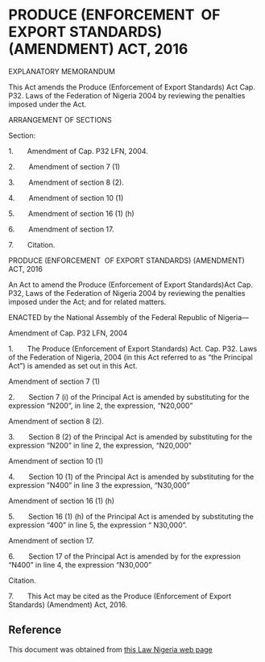 # PRODUCE (ENFORCEMENT  OF EXPORT STANDARDS) (AMENDMENT) ACT, 2016

EXPLANATORY MEMORANDUM

This Act amends the Produce (Enforcement of Export Standards) Act Cap. P32. Laws of the Federation of Nigeria 2004 by reviewing the penalties imposed under the Act.

ARRANGEMENT OF SECTIONS

Section:

1.       Amendment of Cap. P32 LFN, 2004.

2.       Amendment of section 7 (1)

3.       Amendment of section 8 (2).

4.       Amendment of section 10 (1)

5.       Amendment of section 16 (1) (h)

6.       Amendment of section 17.

7.       Citation.

PRODUCE (ENFORCEMENT  OF EXPORT STANDARDS) (AMENDMENT) ACT, 2016

An Act to amend the Produce (Enforcement of Export Standards)Act Cap. P32, Laws of the Federation of Nigeria 2004 by reviewing the penalties imposed under the Act; and for related matters.

ENACTED by the National Assembly of the Federal Republic of Nigeria—

Amendment of Cap. P32 LFN, 2004

1.       The Produce (Enforcement of Export Standards) Act. Cap. P32. Laws of the Federation of Nigeria, 2004 (in this Act referred to as “the Principal Act”) is amended as set out in this Act.

Amendment of section 7 (1)

2.       Section 7 (i) of the Principal Act is amended by substituting for the expression “N200”, in line 2, the expression, “N20,000”

Amendment of section 8 (2).

3.       Section 8 (2) of the Principal Act is amended by substituting for the expression “N200” in line 2, the expression, “N20,000”

Amendment of section 10 (1)

4.       Section 10 (1) of the Principal Act is amended by substituting for the expression ”N400” in line 3 the expression, “N30,000”

Amendment of section 16 (1) (h)

5.       Section 16 (1) (h) of the Principal Act is amended by substituting the expression “400” in line 5, the expression “ N30,000”.

Amendment of section 17.

6.       Section 17 of the Principal Act is amended by for the expression “N400” in line 4, the expression “N30,000”

Citation.

7.       This Act may be cited as the Produce (Enforcement of Export Standards) (Amendment) Act, 2016.

## Reference

This document was obtained from [this Law Nigeria web page](http://www.lawnigeria.com/LFN/P/Produce%28Enforcement-of-Export-Standards%29%28Amendment%29Act.php)